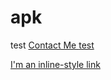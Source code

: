 # apk
test
<a href= “tel://555-111-5555” target=”_blank”> Contact Me </a>
[test](tel:555-111-5555/target=”_blank”>)

[I'm an inline-style link](https://www.google.com)
